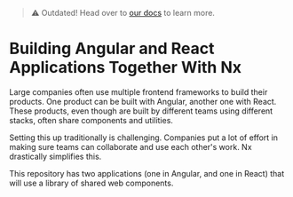 > :warning: Outdated! Head over to [our docs](https://nx.dev/docs) to learn more.

# Building Angular and React Applications Together With Nx

Large companies often use multiple frontend frameworks to build their products. One product can be built with Angular, another one with React. These products, even though are built by different teams using different stacks, often share components and utilities.

Setting this up traditionally is challenging. Companies put a lot of effort in making sure teams can collaborate and use each other's work. Nx drastically simplifies this.

This repository has two applications (one in Angular, and one in React) that will use a library of shared web components.
